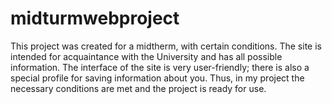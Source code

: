 # midturmwebproject
This project was created for a midtherm, with certain conditions. The site is intended for acquaintance with the University and has all possible information. The interface of the site is very user-friendly; there is also a special profile for saving information about you. Thus, in my project the necessary conditions are met and the project is ready for use.
